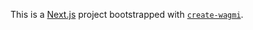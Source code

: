 This is a [Next.js](https://nextjs.org) project bootstrapped with [`create-wagmi`](https://github.com/wevm/wagmi/tree/beta/packages/create-wagmi).
